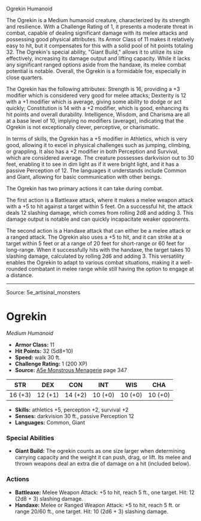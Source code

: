 <MonsterName/>Ogrekin</MonsterName>
<CreatureType/>Humanoid</CreatureType>

<summary>The Ogrekin is a Medium humanoid creature, characterized by its strength and resilience. With a Challenge Rating of 1, it presents a moderate threat in combat, capable of dealing significant damage with its melee attacks and possessing good physical attributes. Its Armor Class of 11 makes it relatively easy to hit, but it compensates for this with a solid pool of hit points totaling 32. The Ogrekin's special ability, "Giant Build," allows it to utilize its size effectively, increasing its damage output and lifting capacity. While it lacks any significant ranged options aside from the handaxe, its melee combat potential is notable. Overall, the Ogrekin is a formidable foe, especially in close quarters.</summary>

<detail>

The Ogrekin has the following attributes: Strength is 16, providing a +3 modifier which is considered very good for melee attacks; Dexterity is 12 with a +1 modifier which is average, giving some ability to dodge or act quickly; Constitution is 14 with a +2 modifier, which is good, enhancing its hit points and overall durability. Intelligence, Wisdom, and Charisma are all at a base level of 10, implying no modifiers (average), indicating that the Ogrekin is not exceptionally clever, perceptive, or charismatic.

In terms of skills, the Ogrekin has a +5 modifier in Athletics, which is very good, allowing it to excel in physical challenges such as jumping, climbing, or grappling. It also has a +2 modifier in both Perception and Survival, which are considered average. The creature possesses darkvision out to 30 feet, enabling it to see in dim light as if it were bright light, and it has a passive Perception of 12. The languages it understands include Common and Giant, allowing for basic communication with other beings.

The Ogrekin has two primary actions it can take during combat. 

The first action is a Battleaxe attack, where it makes a melee weapon attack with a +5 to hit against a target within 5 feet. On a successful hit, the attack deals 12 slashing damage, which comes from rolling 2d8 and adding 3. This damage output is notable and can quickly incapacitate weaker opponents.

The second action is a Handaxe attack that can either be a melee attack or a ranged attack. The Ogrekin also uses a +5 to hit, and it can strike at a target within 5 feet or at a range of 20 feet for short-range or 60 feet for long-range. When it successfully hits with the handaxe, the target takes 10 slashing damage, calculated by rolling 2d6 and adding 3. This versatility enables the Ogrekin to adapt to various combat situations, making it a well-rounded combatant in melee range while still having the option to engage at a distance.</detail>



---

Source: 5e_artisinal_monsters

# Ogrekin

*Medium* *Humanoid*

- **Armor Class:** 11
- **Hit Points:** 32 (5d8+10)
- **Speed:** walk 30 ft.
- **Challenge Rating:** 1 (200 XP)
- **Source:** [A5e Monstrous Menagerie](https://enpublishingrpg.com/products/level-up-monstrous-menagerie-a5e) page 347

| STR | DEX | CON | INT | WIS | CHA |
| --- | --- | --- | --- | --- | --- |
| 16 (+3) | 12 (+1) | 14 (+2) | 10 (+0) | 10 (+0) | 10 (+0) |

- **Skills:** athletics +5, perception +2, survival +2
- **Senses:** darkvision 30 ft., passive Perception 12
- **Languages:** Common, Giant

### Special Abilities

- **Giant Build:** The ogrekin counts as one size larger when determining carrying capacity and the weight it can push, drag, or lift. Its melee and thrown weapons deal an extra die of damage on a hit (included below).

### Actions

- **Battleaxe:** Melee Weapon Attack: +5 to hit, reach 5 ft., one target. Hit: 12 (2d8 + 3) slashing damage.
- **Handaxe:** Melee or Ranged Weapon Attack: +5 to hit, reach 5 ft. or range 20/60 ft., one target. Hit: 10 (2d6 + 3) slashing damage.




